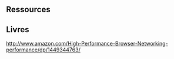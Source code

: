 Ressources
----------


Livres
------
http://www.amazon.com/High-Performance-Browser-Networking-performance/dp/1449344763/

